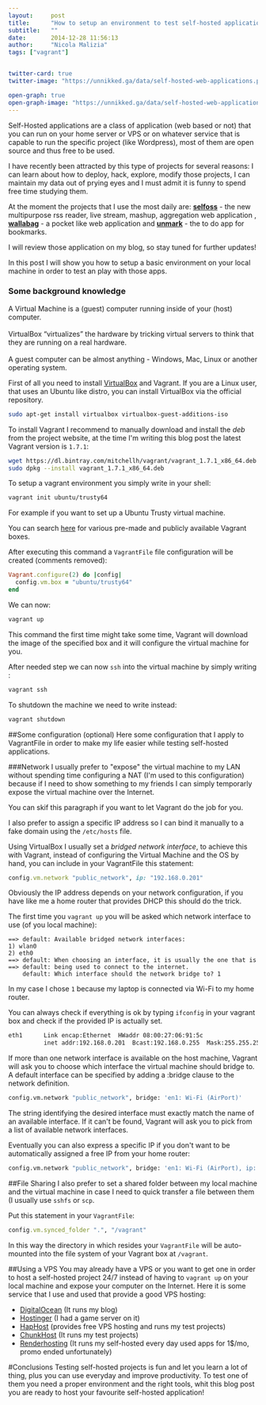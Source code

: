 ```yaml
---
layout:     post
title:      "How to setup an environment to test self-hosted applications"
subtitle:   ""
date:       2014-12-28 11:56:13
author:     "Nicola Malizia"
tags: ["vagrant"]


twitter-card: true
twitter-image: "https://unnikked.ga/data/self-hosted-web-applications.png"

open-graph: true
open-graph-image: "https://unnikked.ga/data/self-hosted-web-applications.png"
---
```


Self-Hosted applications are a class of application (web based or not) that you can run on your home server or VPS or on whatever service that is capable to run the specific project (like Wordpress), most of them are open source and thus free to be used.

I have recently been attracted by this type of projects for several reasons: I can learn about how to deploy, hack, explore, modify those projects, I can maintain my data out of prying eyes and I must admit it is funny to spend free time studying them.

At the moment the projects that I use the most daily are: [**selfoss**](selfoss.aditu.de) - the new multipurpose rss reader, live stream, mashup, aggregation web application , [**wallabag**](https://www.wallabag.org/) - a pocket like web application and [**unmark**](https://unmark.it/) - the to do app for bookmarks.

I will review those application on my blog, so stay tuned for further updates!

In this post I will show you how to setup a basic environment on your local machine in order to test an play with those apps.

<div class="panel panel-info">
	<div class="panel-heading">
	    <h3 class="panel-title">Some background knowledge</h3>
	 </div>
	  <div class="panel-body">
 A Virtual Machine is a (guest) computer running inside of your (host) computer.
<br/><br/> VirtualBox “virtualizes” the hardware by tricking virtual servers to think that  they are running on a real hardware.
<br/><br/>
A guest computer can be almost anything - Windows, Mac, Linux or another operating system.
	  </div>
</div>

First of all you need to install [VirtualBox]() and Vagrant. If you are a Linux user, that uses an Ubuntu like distro, you can install VirtualBox via the official repository.

```bash
sudo apt-get install virtualbox virtualbox-guest-additions-iso
```

To install Vagrant I recommend to manually download and install the *deb* from the project website, at the time I'm writing this blog post the latest Vagrant version is `1.7.1`:

```bash
wget https://dl.bintray.com/mitchellh/vagrant/vagrant_1.7.1_x86_64.deb
sudo dpkg --install vagrant_1.7.1_x86_64.deb
```

To setup a vagrant environment you simply write in your shell:

```bash
vagrant init ubuntu/trusty64
```

For example if you want to set up a Ubuntu Trusty virtual machine.

You can search [here](https://vagrantcloud.com/boxes/search) for various pre-made and publicly available Vagrant boxes.

After executing this command a `VagrantFile` file configuration will be created (comments removed):

```ruby
Vagrant.configure(2) do |config|
  config.vm.box = "ubuntu/trusty64"
end

```

We can now:

```bash
vagrant up
```

This command the first time might take some time, Vagrant will download the image of the specified box and it will configure the virtual machine for you.

After needed step we can now `ssh` into the virtual machine by simply writing :

```bash
vagrant ssh
```

To shutdown the machine we need to write instead:

```bash
vagrant shutdown
```

##Some configuration (optional)
Here some configuration that I apply to VagrantFile in order to make my life easier while testing self-hosted applications.

###Network
I usually prefer to "expose" the virtual machine to my LAN without spending time configuring a NAT (I'm used to this configuration) because if I need to show something to my friends I can simply temporarly expose the virtual machine over the Internet.

You can skif this paragraph if you want to let Vagrant do the job for you.

I also prefer to assign a specific IP address so I can bind it manually to a fake domain using the `/etc/hosts` file.

Using VirtualBox I usually set a *bridged network interface*, to achieve this with Vagrant, instead of configuring the Virtual Machine and the OS by hand, you can include in your VagrantFile this statement:

```ruby
config.vm.network "public_network", ip: "192.168.0.201"
```

Obviously the IP address depends on your network configuration, if you have like me a home router that provides DHCP this should do the trick.

The first time you `vagrant up` you will be asked which network interface to use (of you local machine):

```
==> default: Available bridged network interfaces:
1) wlan0
2) eth0
==> default: When choosing an interface, it is usually the one that is
==> default: being used to connect to the internet.
    default: Which interface should the network bridge to? 1
```

In my case I chose  `1` because my laptop is connected via Wi-Fi to my home router.

You can always check if everything is ok by typing `ifconfig` in your vagrant box and check if the provided IP is actually set.

```bash
eth1      Link encap:Ethernet  HWaddr 08:00:27:06:91:5c  
          inet addr:192.168.0.201  Bcast:192.168.0.255  Mask:255.255.255.0
```

If more than one network interface is available on the host machine, Vagrant will ask you to choose which interface the virtual machine should bridge to. A default interface can be specified by adding a :bridge clause to the network definition.

```bash
config.vm.network "public_network", bridge: 'en1: Wi-Fi (AirPort)'
```

The string identifying the desired interface must exactly match the name of an available interface. If it can't be found, Vagrant will ask you to pick from a list of available network interfaces.

Eventually you can also express a specific IP if you don't want to be automatically assigned a free IP from your home router:

```bash
config.vm.network "public_network", bridge: 'en1: Wi-Fi (AirPort), ip: "192.168.0.201"'
```

##File Sharing
I also prefer to set a shared folder between my local machine and the virtual machine in case I need to quick transfer a file between them (I usually use `sshfs` or `scp`.

Put this statement in your `VagrantFile`:

```ruby
config.vm.synced_folder ".", "/vagrant"
```

In this way the directory in which resides your `VagrantFile` will be auto-mounted into the file system of your Vagrant box at `/vagrant`.

##Using a VPS
You may already have a VPS or you want to get one in order to host a self-hosted project 24/7 instead of having to `vagrant up` on your local machine and expose your computer on the Internet. Here it is some service that I use and used that provide a good VPS hosting:

- <u>[DigitalOcean](https://www.digitalocean.com/?refcode=83db418e48e4)</u> (It runs my blog)
- <u>[Hostinger](http://www.hostinger.com/)</u> (I had a game server on it)
- <u>[HapHost](http://haphost.com/free-vps-hosting)</u> (provides free VPS hosting and runs my test projects)
- <u>[ChunkHost](http://chunkhost.com/r/unnikkedga)</u> (It runs my test projects)
- <u>[Renderhosting](http://account.renderhosting.net/whmcs/aff.php?aff=064)</u> (It runs my self-hosted every day used apps for 1$/mo, promo ended unfortunately)

#Conclusions
Testing self-hosted projects is fun and let you learn a lot of thing, plus you can use everyday and improve productivity. To test one of them you need a proper environment and the right tools, whit this blog post you are ready to host your favourite self-hosted application!
